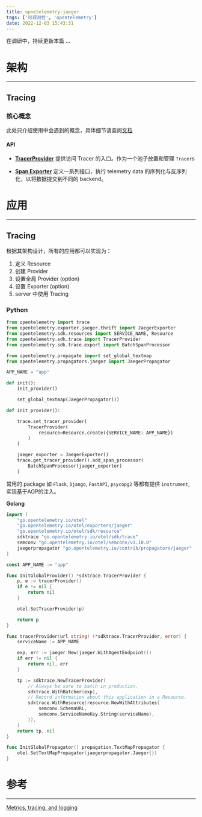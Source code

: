 ```yaml
---
title: opnetelemetry-jaeger
tags: ['可观测性', 'opentelemetry']
date: 2022-12-03 15:43:31
---
```



在调研中，持续更新本篇 ...

# 架构

--------------------------------------------------------------------------------

## Tracing

### 核心概念

此处只介绍使用中会遇到的概念，具体细节请查阅[文档](https://opentelemetry.io/docs/reference/specification/trace/)

#### API

- **[TracerProvider](https://opentelemetry.io/docs/reference/specification/trace/api/#tracerprovider)** 提供访问 Tracer 的入口。作为一个池子放置和管理 `Tracer`s

- **[Span Exporter](https://opentelemetry.io/docs/reference/specification/trace/sdk/#span-exporter)** 定义一系列接口，执行 telemetry data 的序列化与反序列化，以将数据提交到不同的 backend。

# 应用

--------------------------------------------------------------------------------

## Tracing

根据其架构设计，所有的应用都可以实现为：

1. 定义 Resource
2. 创建 Provider
3. 设置全局 Provider (option)
4. 设置 Exporter (option)
5. server 中使用 Tracing

### **Python**

```python
from opentelemetry import trace
from opentelemetry.exporter.jaeger.thrift import JaegerExporter
from opentelemetry.sdk.resources import SERVICE_NAME, Resource
from opentelemetry.sdk.trace import TracerProvider
from opentelemetry.sdk.trace.export import BatchSpanProcessor

from opentelemetry.propagate import set_global_textmap
from opentelemetry.propagators.jaeger import JaegerPropagator

APP_NAME = "app"

def init():
    init_provider()

    set_global_textmap(JaegerPropagator())

def init_provider():

    trace.set_tracer_provider(
        TracerProvider(
            resource=Resource.create({SERVICE_NAME: APP_NAME})
        )
    )

    jaeger_exporter = JaegerExporter()
    trace.get_tracer_provider().add_span_processor(
        BatchSpanProcessor(jaeger_exporter)
    )
```

常用的 package 如 `Flask`, `Django`, `FastAPI`, `psycopg2` 等都有提供 `instrument`, 实现基于AOP的注入。

**Golang**

```go
import (
    "go.opentelemetry.io/otel"
    "go.opentelemetry.io/otel/exporters/jaeger"
    "go.opentelemetry.io/otel/sdk/resource"
    sdktrace "go.opentelemetry.io/otel/sdk/trace"
    semconv "go.opentelemetry.io/otel/semconv/v1.10.0"
    jaegerpropagator "go.opentelemetry.io/contrib/propagators/jaeger"
)

const APP_NAME := "app"

func InitGlobalProvider() *sdktrace.TracerProvider {
    p, e := tracerProvider()
    if e != nil {
        return nil
    }

    otel.SetTracerProvider(p)

    return p
}

func tracerProvider(url string) (*sdktrace.TracerProvider, error) {
    serviceName := APP_NAME

    exp, err := jaeger.New(jaeger.WithAgentEndpoint())
    if err != nil {
        return nil, err
    }

    tp := sdktrace.NewTracerProvider(
        // Always be sure to batch in production.
        sdktrace.WithBatcher(exp),
        // Record information about this application in a Resource.
        sdktrace.WithResource(resource.NewWithAttributes(
            semconv.SchemaURL,
            semconv.ServiceNameKey.String(serviceName),
        )),
    )
    return tp, nil
}

func InitGlobalPropagator() propagation.TextMapPropagator {
    otel.SetTextMapPropagator(jaegerpropagator.Jaeger{})
}
```

# 参考

--------------------------------------------------------------------------------

[Metrics, tracing, and logging](https://peter.bourgon.org/blog/2017/02/21/metrics-tracing-and-logging.html)
